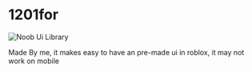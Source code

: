 # 1201for
![Noob Ui Library](https://github.com/CanalAmigos/1201for/assets/100794225/dd5c4c06-d98f-4f9b-a9f7-a8ba6267aeb7)

Made By me, it makes easy to have an pre-made ui in roblox, it may not work on mobile
